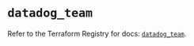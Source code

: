 # `datadog_team`

Refer to the Terraform Registry for docs: [`datadog_team`](https://registry.terraform.io/providers/datadog/datadog/3.68.0/docs/resources/team).
